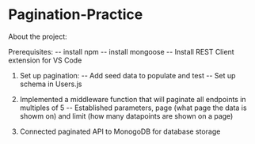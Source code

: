 # Pagination-Practice
About the project:

Prerequisites:
    -- install npm 
    -- install mongoose
    -- Install REST Client extension for VS Code

1. Set up pagination:
    -- Add seed data to populate and test 
    -- Set up schema in Users.js 

2. Implemented a middleware function that will paginate all endpoints in multiples of 5
    -- Established parameters, page (what page the data is showm on) and limit (how many datapoints are shown on a page)

3. Connected paginated API to MonogoDB for database storage 
